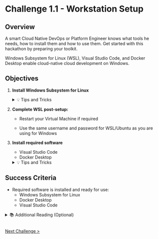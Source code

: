 # Challenge 1.1 - Workstation Setup

## Overview

A smart Cloud Native DevOps or Platform Engineer knows what tools he needs, how to install them and how to use them. Get started with this hackathon by preparing your toolkit.

Windows Subsystem for Linux (WSL), Visual Studio Code, and Docker Desktop enable cloud-native cloud development on Windows.

## Objectives

1.  **Install Windows Subsystem for Linux**

    <details>
    <summary>💡 Tips and Tricks</summary>
    <ul>
    <li>With the latest version of Windows 11, you can install Windows Subsystem for Linux with a single command <code>wsl --install</code>
    </li>
    </ul>
    </details>

2.  **Complete WSL post-setup:**

    - Restart your Virtual Machine if required

    - Use the same username and password for WSL/Ubuntu as you are using for Windows

3.  **Install required software**

    - Visual Studio Code
    - Docker Desktop

    <details>
    <summary>💡 Tips and Tricks</summary>
    <ul>
    <li>You can install apps on Windows 11 with winget using a single command<br/>
    <code>winget install --id=Microsoft.VisualStudioCode --accept-source-agreements</code><br/><code>winget install --id=Docker.DockerDesktop --accept-source-agreements</code></a>
    </li>
    <li>⚠️ Make sure you log out and log back in after installing Docker Desktop</li>
    </ul>
    </details>

## Success Criteria

- Required software is installed and ready for use:
  - Windows Subsystem for Linux
  - Docker Desktop
  - Visual Studio Code

<details>
<summary>📚 Additional Reading (Optional)</summary>
<ul>
<li><a href="https://learn.microsoft.com/windows/wsl/about">What is the Windows Subsystem for Linux?</a></li>
<li><a href="https://docs.docker.com/desktop/">Overview of Docker Desktop</a></li>
<li><a href="https://learn.microsoft.com/windows/package-manager/">Windows Package Manager</a></li>
</ul>
</details>
<br />

[Next Challenge >](../1.2/readme.md)
